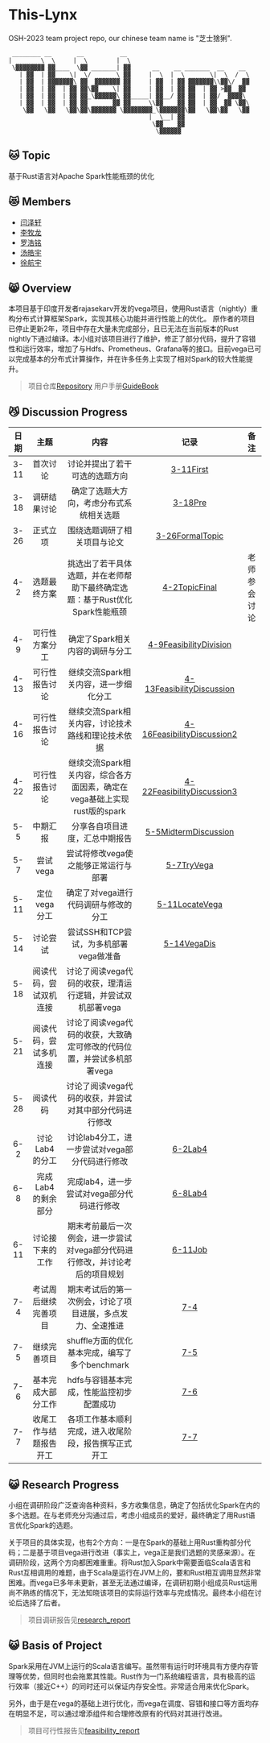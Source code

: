 # This-Lynx

OSH-2023 team project repo, our chinese team name is "芝士猞猁".

```
 ________ __       __          __                                  
|        \  \     |  \        |  \                                 
 \▓▓▓▓▓▓▓▓ ▓▓____  \▓▓ _______| ▓▓      __    __ _______  __    __ 
   | ▓▓  | ▓▓    \|  \/       \ ▓▓     |  \  |  \       \|  \  /  \
   | ▓▓  | ▓▓▓▓▓▓▓\ ▓▓  ▓▓▓▓▓▓▓ ▓▓     | ▓▓  | ▓▓ ▓▓▓▓▓▓▓\\▓▓\/  ▓▓
   | ▓▓  | ▓▓  | ▓▓ ▓▓\▓▓    \| ▓▓     | ▓▓  | ▓▓ ▓▓  | ▓▓ >▓▓  ▓▓ 
   | ▓▓  | ▓▓  | ▓▓ ▓▓_\▓▓▓▓▓▓\ ▓▓_____| ▓▓__/ ▓▓ ▓▓  | ▓▓/  ▓▓▓▓\ 
   | ▓▓  | ▓▓  | ▓▓ ▓▓       ▓▓ ▓▓     \\▓▓    ▓▓ ▓▓  | ▓▓  ▓▓ \▓▓\
    \▓▓   \▓▓   \▓▓\▓▓\▓▓▓▓▓▓▓ \▓▓▓▓▓▓▓▓_\▓▓▓▓▓▓▓\▓▓   \▓▓\▓▓   \▓▓
                                       |  \__| ▓▓                  
                                        \▓▓    ▓▓                  
                                         \▓▓▓▓▓▓                   
```

## :cat: Topic

基于Rust语言对Apache Spark性能瓶颈的优化

## :heart_eyes_cat: Members

- [闫泽轩](https://github.com/yuriYanZeXuan)
- [李牧龙](https://github.com/NanqiOP)
- [罗浩铭](https://github.com/4332001876)
- [汤皓宇](https://github.com/himalalps)
- [徐航宇](https://github.com/XhyDds)

## :smile_cat: Overview

本项目基于印度开发者rajasekarv开发的vega项目，使用Rust语言（nightly）重构分布式计算框架Spark，实现其核心功能并进行性能上的优化。
原作者的项目已停止更新2年，项目中存在大量未完成部分，且已无法在当前版本的Rust nightly下通过编译。本小组对该项目进行了维护，修正了部分代码，提升了容错性和运行效率，增加了与Hdfs、Prometheus、Grafana等的接口。目前vega已可以完成基本的分布式计算操作，并在许多任务上实现了相对Spark的较大性能提升。

>  项目仓库[Repository](https://github.com/XhyDds/vega)
>  用户手册[GuideBook](https://xhydds.github.io/vega/)

## :smirk_cat: Discussion Progress

| 日期  |          主题          |             内容             |                               记录                                  |     备注     |
| :---: | :--------------------: |:--------------------------------:| :--------------------------------------------------------------------: | :----------: |
| 3-11  |      首次讨论          |   讨论并提出了若干可选的选题方向  |         [3-11First](./docs/discussion/3-11First.md)               |              |
| 3-18  |      调研结果讨论      |    确定了选题大方向，考虑分布式系统相关选题  |            [3-18Pre](./docs/discussion/3-18Pre.md)                 |              |
| 3-26  |        正式立项        |    围绕选题调研了相关项目与论文  |   [3-26FormalTopic](./docs/discussion/3-26FormalTopic.md)         |              |
|  4-2  |      选题最终方案      |     挑选出了若干具体选题，并在老师帮助下最终确定选题：基于Rust优化Spark性能瓶颈   |     [4-2TopicFinal](./docs/discussion/4-2TopicFinal.md)           | 老师参会讨论 |
|  4-9  |     可行性方案分工     |     确定了Spark相关内容的调研与分工  |  [4-9FeasibilityDivision](./docs/discussion/4-9FeasibilityDivision.md)  |              |
| 4-13  |     可行性报告讨论     |     继续交流Spark相关内容，进一步细化分工         |  [4-13FeasibilityDiscussion](./docs/discussion/4-13FeasibilityDis2.md)  |              |
| 4-16  |     可行性报告讨论     |     继续交流Spark相关内容，讨论技术路线和理论技术依据    | [4-16FeasibilityDiscussion2](./docs/discussion/4-16FeasibilityDis3.md) |              |
| 4-22  |     可行性报告讨论     |     继续交流Spark相关内容，综合各方面因素，确定在vega基础上实现rust版的spark     | [4-22FeasibilityDiscussion3](./docs/discussion/4-22FeasibilityDis4.md) |              |
|  5-5  |        中期汇报        |     分享各自项目进度，汇总中期报告 |  [5-5MidtermDiscussion](./docs/discussion/5-5Midterm.md)         |              |
|  5-7  |        尝试vega        |     尝试将修改vega使之能够正常运行与部署     |     [5-7TryVega](./docs/discussion/5-7TryVega.md)              |              |
| 5-11  |      定位vega分工      |     确定了对vega进行代码调研与修改的分工   |    [5-11LocateVega](./docs/discussion/5-11LocateVega.md)          |              |
| 5-14  |        讨论尝试        |     尝试SSH和TCP尝试，为多机部署vega做准备   |   [5-14VegaDis](./docs/discussion/5-14VegaDiscussion.md)         |              |
| 5-18  | 阅读代码，尝试双机连接 |  讨论了阅读vega代码的收获，理清运行逻辑，并尝试双机部署vega  |                    |              |
| 5-21  | 阅读代码，尝试多机连接 |  讨论了阅读vega代码的收获，大致确定可修改的代码位置，并尝试多机部署vega  |    |              |
| 5-28  |        阅读代码       |  讨论了阅读vega代码的收获，并尝试对其中部分代码进行修改|           |              |
|  6-2  |     讨论Lab4的分工     |  讨论lab4分工，进一步尝试对vega部分代码进行修改      |   [6-2Lab4](./docs/discussion/6-2Lab4.md)                 |              |
|  6-8  |   完成Lab4的剩余部分   |  完成lab4，进一步尝试对vega部分代码进行修改      |        [6-8Lab4](./docs/discussion/6-8Lab4.md)                 |              |
| 6-11  |    讨论接下来的工作    |   期末考前最后一次例会，进一步尝试对vega部分代码进行修改，并讨论考后的项目规划    |         [6-11Job](./docs/discussion/6-11Job.md)                 |              |
|  7-4  |  考试周后继续完善项目  |    期末考试后的第一次例会，讨论了项目进展，多点发力、全速推进   |                [7-4](./docs/discussion/7-4.md)                     |              |
|  7-5  |      继续完善项目      |    shuffle方面的优化基本完成，编写了多个benchmark     |     [7-5](./docs/discussion/7-5.md)                     |              |
|  7-6  |   基本完成大部分工作   |    hdfs与容错基本完成，性能监控初步配置成功    |         [7-6](./docs/discussion/7-6.md)                     |              |
|  7-7  | 收尾工作与结题报告开工 |    各项工作基本顺利完成，进入收尾阶段，报告撰写正式开工     |         [7-7](./docs/discussion/7-7.md)                     |              |

## :smiley_cat: Research Progress

小组在调研阶段广泛查询各种资料，多方收集信息，确定了包括优化Spark在内的多个选题。在与老师充分沟通过后，考虑小组成员的爱好，最终确定了用Rust语言优化Spark的选题。

关于项目的具体实现，也有2个方向：一是在Spark的基础上用Rust重构部分代码；二是基于项目vega进行改进（事实上，vega正是我们选题的灵感来源）。在调研阶段，这两个方向都困难重重。将Rust加入Spark中需要面临Scala语言和Rust互相调用的难题，由于Scala是运行在JVM上的，要和Rust相互调用显然非常困难。而vega已多年未更新，甚至无法通过编译，在调研初期小组成员Rust运用尚不熟练的情况下，无法知晓该项目的实际运行效率与完成情况。最终本小组在讨论后选择了后者。

>  项目调研报告见[research_report](./docs/research_report/ResearchReport.md)

## :smiley_cat: Basis of Project

Spark采用在JVM上运行的Scala语言编写。虽然带有运行时环境具有方便内存管理等优势，但同时也会拖累其性能。Rust作为一门系统编程语言，具有极高的运行效率（接近C++）的同时还可以保证内存安全性。非常适合用来优化Spark。

另外，由于是在vega的基础上进行优化，而vega在调度、容错和接口等方面均存在明显不足，可以通过增添组件和合理修改原有的代码对其进行改进。

>  项目可行性报告见[feasibility_report](./docs/feasibility_report/FeasibilityReport.md)